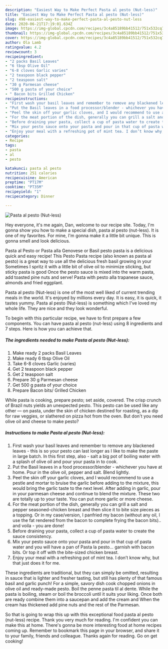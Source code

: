 ```yaml
---
description: "Easiest Way to Make Perfect Pasta al pesto (Nut-less)"
title: "Easiest Way to Make Perfect Pasta al pesto (Nut-less)"
slug: 498-easiest-way-to-make-perfect-pasta-al-pesto-nut-less
date: 2020-06-21T17:19:01.634Z
image: https://img-global.cpcdn.com/recipes/3c4a85189bb41512/751x532cq70/pasta-al-pesto-nut-less-recipe-main-photo.jpg
thumbnail: https://img-global.cpcdn.com/recipes/3c4a85189bb41512/751x532cq70/pasta-al-pesto-nut-less-recipe-main-photo.jpg
cover: https://img-global.cpcdn.com/recipes/3c4a85189bb41512/751x532cq70/pasta-al-pesto-nut-less-recipe-main-photo.jpg
author: Ola Lamb
ratingvalue: 4.2
reviewcount: 3
recipeingredient:
- "2 packs Basil Leaves"
- "6 tbsp Olive Oil"
- "6-8 cloves Garlic varies"
- "2 teaspoon black pepper"
- "2 teaspoon salt"
- "30 g Parmesan cheese"
- "500 g pasta of your choice"
- " Bacon bits Grilled Chicken"
recipeinstructions:
- "First wash your basil leaves and remember to remove any blackened leaves - this is so your pesto can last longer as I like to make the paste in large batch. In this first step, also - salt a big pot of boiling water with a splash of olive oil and pour your pasta in to cook."
- "Put the Basil leaves in a food processor/blender - whichever you have at home. Pour in the olive oil, pepper and salt. Blend lightly."
- "Peel the skin off your garlic cloves, and I would recommend to use a pestle and mortar to bruise the garlic before adding to the mixture, this would bring the garlic taste to the next level. After adding in garlic, pour in your parmesan cheese and continue to blend the mixture. These two are totally up to your taste. You can put more garlic or more cheese."
- "For the meat portion of the dish, generally you can grill a salt and pepper seasoned-chicken breast and then slice it to bite size pieces as a topping. Or in my case/version, I panfried my bacon (without any oil, I use the fat rendered from the bacon to complete frying the bacon bits).. and voila - you are done!"
- "Before draining your pasta, collect a cup of pasta water to create the sauce consistency."
- "Mix your pesto sauce onto your pasta and pour in that cup of pasta water and you will have a pan of Pasta la pesto... garnish with bacon bits. Or top it off with the bite-sized chicken breast."
- "Enjoy your meal with a refreshing pot of mint tea. I don’t know why, but that just does it for me."
categories:
- Recipe
tags:
- pasta
- al
- pesto

katakunci: pasta al pesto 
nutrition: 251 calories
recipecuisine: American
preptime: "PT17M"
cooktime: "PT35M"
recipeyield: "1"
recipecategory: Dinner

---
```



![Pasta al pesto (Nut-less)](https://img-global.cpcdn.com/recipes/3c4a85189bb41512/751x532cq70/pasta-al-pesto-nut-less-recipe-main-photo.jpg)

Hey everyone, it's me again, Dan, welcome to our recipe site. Today, I'm gonna show you how to make a special dish, pasta al pesto (nut-less). It is one of my favorites. For mine, I'm gonna make it a little bit unique. This is gonna smell and look delicious.

Pasta al Pesto or Pasta alla Genovese or Basil pesto pasta is a delicious quick and easy recipe! This Pesto Pasta recipe (also known as pasta al pesto) is a great way to use all the delicious fresh basil growing in your Sometimes I spritz it with a little bit of olive oil to minimize sticking, but sticky pasta is good Once the pesto sauce is mixed into the warm pasta, add toasted pine nuts and serve! Pasta with pesto alla trapanese sauce, almonds and fried eggplant.

Pasta al pesto (Nut-less) is one of the most well liked of current trending meals in the world. It's enjoyed by millions every day. It is easy, it is quick, it tastes yummy. Pasta al pesto (Nut-less) is something which I've loved my whole life. They are nice and they look wonderful.


To begin with this particular recipe, we have to first prepare a few components. You can have pasta al pesto (nut-less) using 8 ingredients and 7 steps. Here is how you can achieve that.

<!--inarticleads1-->

##### The ingredients needed to make Pasta al pesto (Nut-less):

1. Make ready 2 packs Basil Leaves
1. Make ready 6 tbsp Olive Oil
1. Take 6-8 cloves Garlic (varies)
1. Get 2 teaspoon black pepper
1. Get 2 teaspoon salt
1. Prepare 30 g Parmesan cheese
1. Get 500 g pasta of your choice
1. Prepare  Bacon bits/ Grilled Chicken


While pasta is cooking, prepare pesto; set aside, covered. The crisp crunch of Brazil nuts yields an unexpected pesto. This pesto can be used like any other — on pasta, under the skin of chicken destined for roasting, as a dip for raw veggies, or slathered on pizza hot from the oven. But don&#39;t you need olive oil and cheese to make pesto? 

<!--inarticleads2-->

##### Instructions to make Pasta al pesto (Nut-less):

1. First wash your basil leaves and remember to remove any blackened leaves - this is so your pesto can last longer as I like to make the paste in large batch. In this first step, also - salt a big pot of boiling water with a splash of olive oil and pour your pasta in to cook.
1. Put the Basil leaves in a food processor/blender - whichever you have at home. Pour in the olive oil, pepper and salt. Blend lightly.
1. Peel the skin off your garlic cloves, and I would recommend to use a pestle and mortar to bruise the garlic before adding to the mixture, this would bring the garlic taste to the next level. After adding in garlic, pour in your parmesan cheese and continue to blend the mixture. These two are totally up to your taste. You can put more garlic or more cheese.
1. For the meat portion of the dish, generally you can grill a salt and pepper seasoned-chicken breast and then slice it to bite size pieces as a topping. Or in my case/version, I panfried my bacon (without any oil, I use the fat rendered from the bacon to complete frying the bacon bits).. and voila - you are done!
1. Before draining your pasta, collect a cup of pasta water to create the sauce consistency.
1. Mix your pesto sauce onto your pasta and pour in that cup of pasta water and you will have a pan of Pasta la pesto... garnish with bacon bits. Or top it off with the bite-sized chicken breast.
1. Enjoy your meal with a refreshing pot of mint tea. I don’t know why, but that just does it for me.


These ingredients are traditional, but they can simply be omitted, resulting in sauce that is lighter and fresher tasting, but still has plenty of that famous basil and garlic punch! For a simple, savory dish cook chopped onions in olive oil and ready-made pesto. Boil the penne pasta til al dente. While the pasta is boiling, steam or boil the broccoli until it suits your liking. Once both are ready combine them into a saucepan and add the cream and When the cream has thickened add pine nuts and the rest of the Parmesan. 

So that is going to wrap this up with this exceptional food pasta al pesto (nut-less) recipe. Thank you very much for reading. I'm confident you can make this at home. There's gonna be more interesting food at home recipes coming up. Remember to bookmark this page in your browser, and share it to your family, friends and colleague. Thanks again for reading. Go on get cooking!
